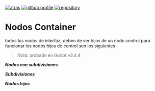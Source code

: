 [![atras](https://img.shields.io/badge/-Atras-red)](README.md)
[![github profile](https://img.shields.io/badge/-github_profile-black)](https://github.com/Saul11235)
[![repository](https://img.shields.io/badge/-repository-blue)](https://github.com/Saul11235/PracticaControlGodot)

# Nodos Container

todos los nodos de interfaz, deben de ser hijos de un nodo control para funcionar
los nodos hijos de control son los siguientes

> *Nota:* probado en Godot v3.4.4

***Nodos con subdivisiones***


***Subdivisiones***


***Nodos hijos***



